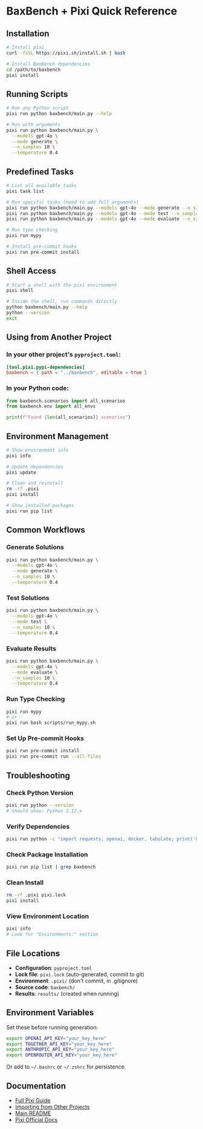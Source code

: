 # BaxBench + Pixi Quick Reference

## Installation

```bash
# Install pixi
curl -fsSL https://pixi.sh/install.sh | bash

# Install BaxBench dependencies
cd /path/to/baxbench
pixi install
```

## Running Scripts

```bash
# Run any Python script
pixi run python baxbench/main.py --help

# Run with arguments
pixi run python baxbench/main.py \
  --models gpt-4o \
  --mode generate \
  --n_samples 10 \
  --temperature 0.4
```

## Predefined Tasks

```bash
# List all available tasks
pixi task list

# Run specific tasks (need to add full arguments)
pixi run python baxbench/main.py --models gpt-4o --mode generate --n_samples 10 --temperature 0.4
pixi run python baxbench/main.py --models gpt-4o --mode test --n_samples 10 --temperature 0.4
pixi run python baxbench/main.py --models gpt-4o --mode evaluate --n_samples 10 --temperature 0.4

# Run type checking
pixi run mypy

# Install pre-commit hooks
pixi run pre-commit install
```

## Shell Access

```bash
# Start a shell with the pixi environment
pixi shell

# Inside the shell, run commands directly
python baxbench/main.py --help
python --version
exit
```

## Using from Another Project

### In your other project's `pyproject.toml`:

```toml
[tool.pixi.pypi-dependencies]
baxbench = { path = "../baxbench", editable = true }
```

### In your Python code:

```python
from baxbench.scenarios import all_scenarios
from baxbench.env import all_envs

print(f"Found {len(all_scenarios)} scenarios")
```

## Environment Management

```bash
# Show environment info
pixi info

# Update dependencies
pixi update

# Clean and reinstall
rm -rf .pixi
pixi install

# Show installed packages
pixi run pip list
```

## Common Workflows

### Generate Solutions

```bash
pixi run python baxbench/main.py \
  --models gpt-4o \
  --mode generate \
  --n_samples 10 \
  --temperature 0.4
```

### Test Solutions

```bash
pixi run python baxbench/main.py \
  --models gpt-4o \
  --mode test \
  --n_samples 10 \
  --temperature 0.4
```

### Evaluate Results

```bash
pixi run python baxbench/main.py \
  --models gpt-4o \
  --mode evaluate \
  --n_samples 10 \
  --temperature 0.4
```

### Run Type Checking

```bash
pixi run mypy
# or
pixi run bash scripts/run_mypy.sh
```

### Set Up Pre-commit Hooks

```bash
pixi run pre-commit install
pixi run pre-commit run --all-files
```

## Troubleshooting

### Check Python Version

```bash
pixi run python --version
# Should show: Python 3.12.x
```

### Verify Dependencies

```bash
pixi run python -c "import requests, openai, docker, tabulate; print('OK')"
```

### Check Package Installation

```bash
pixi run pip list | grep baxbench
```

### Clean Install

```bash
rm -rf .pixi pixi.lock
pixi install
```

### View Environment Location

```bash
pixi info
# Look for "Environments:" section
```

## File Locations

- **Configuration**: `pyproject.toml`
- **Lock file**: `pixi.lock` (auto-generated, commit to git)
- **Environment**: `.pixi/` (don't commit, in .gitignore)
- **Source code**: `baxbench/`
- **Results**: `results/` (created when running)

## Environment Variables

Set these before running generation:

```bash
export OPENAI_API_KEY="your_key_here"
export TOGETHER_API_KEY="your_key_here"
export ANTHROPIC_API_KEY="your_key_here"
export OPENROUTER_API_KEY="your_key_here"
```

Or add to `~/.bashrc` or `~/.zshrc` for persistence.

## Documentation

- [Full Pixi Guide](./PIXI_GUIDE.md)
- [Importing from Other Projects](./IMPORTING_FROM_OTHER_PROJECTS.md)
- [Main README](./README.md)
- [Pixi Official Docs](https://pixi.sh/latest/)

